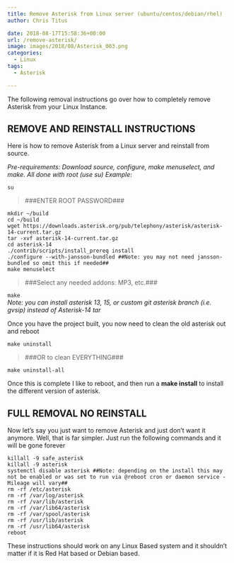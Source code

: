 ```yaml
---
title: Remove Asterisk from Linux server (ubuntu/centos/debian/rhel)
author: Chris Titus

date: 2018-08-17T15:58:36+00:00
url: /remove-asterisk/
image: images/2018/08/Asterisk_003.png
categories:
  - Linux
tags:
  - Asterisk

---
```

The following removal instructions go over how to completely remove Asterisk from your Linux Instance. <!--more-->

## REMOVE AND REINSTALL INSTRUCTIONS

Here is how to remove Asterisk from a Linux server and reinstall from source.
  
_Pre-requirements: Download source, configure, make menuselect, and make. All done with root (use su) Example:_
  
`su`
> ###ENTER ROOT PASSWORD###

```
mkdir ~/build
cd ~/build
wget https://downloads.asterisk.org/pub/telephony/asterisk/asterisk-14-current.tar.gz
tar -xvf asterisk-14-current.tar.gz
cd asterisk-14
./contrib/scripts/install_prereq install
./configure --with-jansson-bundled ##Note: you may not need jansson-bundled so omit this if needed##
make menuselect
```
> ###Select any needed addons: MP3, etc.###

`make`  
_Note: you can install asterisk 13, 15, or custom git asterisk branch (i.e. gvsip) instead of Asterisk-14 tar_
  
Once you have the project built, you now need to clean the old asterisk out and reboot
  
`make uninstall`
> ###OR to clean EVERYTHING###

`make uninstall-all`
  
Once this is complete I like to reboot, and then run a **make install** to install the different version of asterisk.

## FULL REMOVAL NO REINSTALL

Now let&#8217;s say you just want to remove Asterisk and just don&#8217;t want it anymore. Well, that is far simpler. Just run the following commands and it will be gone forever
  
```
killall -9 safe_asterisk
killall -9 asterisk
systemctl disable asterisk ##Note: depending on the install this may not be enabled or was set to run via @reboot cron or daemon service - Mileage will vary##
rm -rf /etc/asterisk
rm -rf /var/log/asterisk
rm -rf /var/lib/asterisk
rm -rf /var/lib64/asterisk
rm -rf /var/spool/asterisk
rm -rf /usr/lib/asterisk
rm -rf /usr/lib64/asterisk
reboot
```

These instructions should work on any Linux Based system and it shouldn&#8217;t matter if it is Red Hat based or Debian based. 

